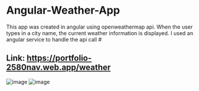 # Angular-Weather-App
This app was created in angular using openweathermap api. When the user types in a city name, the current weather information is displayed. I used an angular service to handle the api call #

## Link: https://portfolio-2580nav.web.app/weather ##
![image](https://user-images.githubusercontent.com/40246928/191354791-e6273c9c-2fdc-4aa2-885a-fa7fd7689786.png)
![image](https://user-images.githubusercontent.com/40246928/191354832-03e2e276-0223-454d-a53f-2cf372e4fbc2.png)
